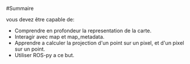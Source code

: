 #Summaire  


vous devez être capable de:

- Comprendre en profondeur la representation de la carte.
- Interagir avec map et map_metadata.
- Apprendre a calculer la projection d'un point sur un pixel, et d'un pixel sur un point.
- Utiliser ROS-py a ce but.
